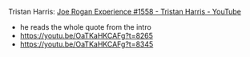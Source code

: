 

Tristan Harris: [Joe Rogan Experience #1558 - Tristan Harris - YouTube](https://www.youtube.com/watch?v=OaTKaHKCAFg&t=3808s&ab_channel=PowerfulJRE)
- he reads the whole quote from the intro
- https://youtu.be/OaTKaHKCAFg?t=8265
- https://youtu.be/OaTKaHKCAFg?t=8345